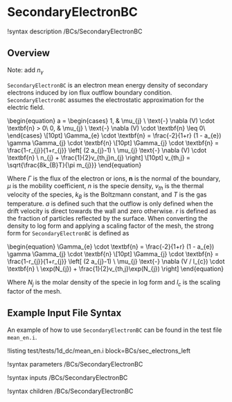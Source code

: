 # SecondaryElectronBC

!syntax description /BCs/SecondaryElectronBC

## Overview

Note: add $n_{\gamma}$

`SecondaryElectronBC` is an electron mean energy density of secondary electrons induced by ion flux outflow boundary condition.
`SecondaryElectronBC` assumes the electrostatic approximation for the electric field.

\begin{equation}
a =
\begin{cases}
1, & \mu_{j} \ \text{-} \nabla (V) \cdot \textbf{n} > 0\\
0, & \mu_{j} \ \text{-} \nabla (V) \cdot \textbf{n} \leq 0\\
\end{cases} \\[10pt]
\Gamma_{e} \cdot \textbf{n} = \frac{-2}{1+r} (1 - a_{e}) \gamma \Gamma_{j} \cdot \textbf{n} \\[10pt]
\Gamma_{j} \cdot \textbf{n} = \frac{1-r_{j}}{1+r_{j}} \left[ (2 a_{j}-1) \ \mu_{j} \text{-} \nabla (V) \cdot \textbf{n} \ n_{j} + \frac{1}{2}v_{th,j}n_{j} \right] \\[10pt]
v_{th,j} = \sqrt{\frac{8k_{B}T}{\pi m_{j}}}
\end{equation}

Where $\Gamma$ is the flux of the electron or ions, $\textbf{n}$ is the normal of the boundary,
$\mu$ is the mobility coefficient, $n$ is the specie density, $v_{th}$ is the thermal velocity of the species, $k_{B}$ is the Boltzmann constant, and $T$ is the gas temperature. $a$ is defined such that the outflow is only defined when the drift velocity is direct towards the wall and zero otherwise. $r$ is defined as the fraction of particles reflected by the surface. When converting the density to log form and applying a scaling factor of the mesh, the strong form for `SecondaryElectronBC` is defined as

\begin{equation}
\Gamma_{e} \cdot \textbf{n} = \frac{-2}{1+r} (1 - a_{e}) \gamma \Gamma_{j} \cdot \textbf{n} \\[10pt]
\Gamma_{j} \cdot \textbf{n} = \frac{1-r_{j}}{1+r_{j}} \left[ (2 a_{j}-1) \ \mu_{j} \text{-} \nabla (V / l_{c}) \cdot \textbf{n} \ \exp(N_{j}) + \frac{1}{2}v_{th,j}\exp(N_{j}) \right]
\end{equation}

Where $N_{j}$ is the molar density of the specie in log form and $l_{c}$ is the scaling factor of the mesh.

## Example Input File Syntax

An example of how to use `SecondaryElectronBC` can be found in the
test file `mean_en.i`.

!listing test/tests/1d_dc/mean_en.i block=BCs/sec_electrons_left

!syntax parameters /BCs/SecondaryElectronBC

!syntax inputs /BCs/SecondaryElectronBC

!syntax children /BCs/SecondaryElectronBC
